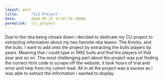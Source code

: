 ```yaml
---
layout: post
title:      "CLI Project"
date:       2020-05-22 15:07:59 +0000
permalink:  cli_project
---
```



Due to the nba being closed down i decided to dedicate my CLI project to extracting information about my two favrotie nba teams. The Knicks, and the bulls. I want to add onto the project by extracting the bulls players by years. Meaning that i could type in 1992 bulls and find the players of that year and so on. The most challenging part about the project was just finding the correct html code to scrape off the website, it took hours of trial and error and help from my cohort lead. All in all the project was a sucess as i was able to extract the information i wanted to display.
